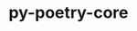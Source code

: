 ---
title: "py-poetry-core"
layout: cache
categories: [package, develop]
meta: {"compilers": ["apple-clang@=16.0.0", "gcc@=11.1.0", "gcc@=11.4.0", "gcc@=13.2.0", "gcc@=7.5.0", "oneapi@=2024.2.1"], "num_specs": 82, "num_specs_by_stack": {"data-vis-sdk": 5, "e4s": 9, "e4s-neoverse-v2": 9, "e4s-oneapi": 20, "ml-darwin-aarch64-mps": 10, "ml-linux-aarch64-cpu": 10, "ml-linux-aarch64-cuda": 10, "ml-linux-x86_64-cpu": 10, "ml-linux-x86_64-cuda": 10, "ml-linux-x86_64-rocm": 5, "radiuss": 9, "root": 82}, "oss": ["sequoia", "ubuntu18.04", "ubuntu20.04", "ubuntu22.04", "ubuntu24.04"], "platforms": ["darwin", "linux"], "stacks": ["data-vis-sdk", "e4s", "e4s-neoverse-v2", "e4s-oneapi", "ml-darwin-aarch64-mps", "ml-linux-aarch64-cpu", "ml-linux-aarch64-cuda", "ml-linux-x86_64-cpu", "ml-linux-x86_64-cuda", "ml-linux-x86_64-rocm", "radiuss", "root"], "targets": ["aarch64", "neoverse_v2", "x86_64_v3"], "versions": ["1.8.1"]}
spec_details: [{"compiler": "gcc@=11.4.0", "hash": "2gypk5h727omi6ngchaikruuuaq3pdtt", "os": "ubuntu22.04", "platform": "linux", "size": "-", "stacks": ["e4s", "root"], "target": "x86_64_v3", "variants": ["build_system=python_pip"], "versions": ["1.8.1"]}, {"compiler": "gcc@=13.2.0", "hash": "2o6ou2fbe6wiakvkeb4b6gzqlrtxhn4j", "os": "ubuntu24.04", "platform": "linux", "size": "-", "stacks": ["ml-linux-aarch64-cpu", "ml-linux-aarch64-cuda", "root"], "target": "aarch64", "variants": ["build_system=python_pip"], "versions": ["1.8.1"]}, {"compiler": "oneapi@=2024.2.1", "hash": "3inxrddqygfduzfeu3lc3xwuakgbwcx6", "os": "ubuntu22.04", "platform": "linux", "size": "-", "stacks": ["e4s-oneapi", "root"], "target": "x86_64_v3", "variants": ["build_system=python_pip"], "versions": ["1.8.1"]}, {"compiler": "gcc@=11.4.0", "hash": "3zjcbaqksje4yesjlzwqlbsi4j7lh6zi", "os": "ubuntu22.04", "platform": "linux", "size": "-", "stacks": ["e4s-neoverse-v2", "root"], "target": "neoverse_v2", "variants": ["build_system=python_pip"], "versions": ["1.8.1"]}, {"compiler": "apple-clang@=16.0.0", "hash": "4new2lb5g7wpboxpnod5mvfw3c2mgfw5", "os": "sequoia", "platform": "darwin", "size": "-", "stacks": ["ml-darwin-aarch64-mps", "root"], "target": "aarch64", "variants": ["build_system=python_pip"], "versions": ["1.8.1"]}, {"compiler": "gcc@=7.5.0", "hash": "4ukvxmqg2dkug5iujuwbkery4y4xzhpy", "os": "ubuntu18.04", "platform": "linux", "size": "-", "stacks": ["radiuss", "root"], "target": "x86_64_v3", "variants": ["build_system=python_pip"], "versions": ["1.8.1"]}, {"compiler": "oneapi@=2024.2.1", "hash": "4vsabj4nde2wbngulaeu7lxaxbxdb2v3", "os": "ubuntu22.04", "platform": "linux", "size": "-", "stacks": ["e4s-oneapi", "root"], "target": "x86_64_v3", "variants": ["build_system=python_pip"], "versions": ["1.8.1"]}, {"compiler": "apple-clang@=16.0.0", "hash": "53jvhpka2jkzgubvuzu3ws6w7wb5zsse", "os": "sequoia", "platform": "darwin", "size": "-", "stacks": ["ml-darwin-aarch64-mps", "root"], "target": "aarch64", "variants": ["build_system=python_pip"], "versions": ["1.8.1"]}, {"compiler": "gcc@=11.4.0", "hash": "55it6lljetjwlkr5mj4ww7lfp3spfclx", "os": "ubuntu22.04", "platform": "linux", "size": "-", "stacks": ["e4s-neoverse-v2", "root"], "target": "neoverse_v2", "variants": ["build_system=python_pip"], "versions": ["1.8.1"]}, {"compiler": "apple-clang@=16.0.0", "hash": "6ktpqkwmgulcpmocniwlz6yhbrl2eh37", "os": "sequoia", "platform": "darwin", "size": "-", "stacks": ["ml-darwin-aarch64-mps", "root"], "target": "aarch64", "variants": ["build_system=python_pip"], "versions": ["1.8.1"]}, {"compiler": "oneapi@=2024.2.1", "hash": "6zivarkymwv7dklbmnd4qh7kfvxalzes", "os": "ubuntu22.04", "platform": "linux", "size": "-", "stacks": ["e4s-oneapi", "root"], "target": "x86_64_v3", "variants": ["build_system=python_pip"], "versions": ["1.8.1"]}, {"compiler": "gcc@=13.2.0", "hash": "7o2bjsiyhwttz7wznaokghy2y754s6of", "os": "ubuntu24.04", "platform": "linux", "size": "-", "stacks": ["ml-linux-x86_64-cpu", "ml-linux-x86_64-cuda", "ml-linux-x86_64-rocm", "root"], "target": "x86_64_v3", "variants": ["build_system=python_pip"], "versions": ["1.8.1"]}, {"compiler": "gcc@=11.4.0", "hash": "7yph6mcza6rn6rqdpdg7ealslspotw3i", "os": "ubuntu22.04", "platform": "linux", "size": "-", "stacks": ["e4s-neoverse-v2", "root"], "target": "neoverse_v2", "variants": ["build_system=python_pip"], "versions": ["1.8.1"]}, {"compiler": "oneapi@=2024.2.1", "hash": "affb4zagotcceksybb5a2ot3qaniot5a", "os": "ubuntu22.04", "platform": "linux", "size": "-", "stacks": ["e4s-oneapi", "root"], "target": "x86_64_v3", "variants": ["build_system=python_pip"], "versions": ["1.8.1"]}, {"compiler": "gcc@=13.2.0", "hash": "atlxew3lxmyhdmrhgmavhz52ij2kcwof", "os": "ubuntu24.04", "platform": "linux", "size": "-", "stacks": ["ml-linux-aarch64-cpu", "ml-linux-aarch64-cuda", "root"], "target": "aarch64", "variants": ["build_system=python_pip"], "versions": ["1.8.1"]}, {"compiler": "gcc@=11.1.0", "hash": "cll75xlnf4jpvo64xx73ybmqtbgdlty3", "os": "ubuntu20.04", "platform": "linux", "size": "-", "stacks": ["data-vis-sdk", "root"], "target": "x86_64_v3", "variants": ["build_system=python_pip"], "versions": ["1.8.1"]}, {"compiler": "oneapi@=2024.2.1", "hash": "cn224c6jlxbms3y6x3n3k4bsf2yfti5y", "os": "ubuntu22.04", "platform": "linux", "size": "-", "stacks": ["e4s-oneapi", "root"], "target": "x86_64_v3", "variants": ["build_system=python_pip"], "versions": ["1.8.1"]}, {"compiler": "oneapi@=2024.2.1", "hash": "crrekhrnhlrojg4exsxlbwg2f7jxgvbd", "os": "ubuntu22.04", "platform": "linux", "size": "-", "stacks": ["e4s-oneapi", "root"], "target": "x86_64_v3", "variants": ["build_system=python_pip"], "versions": ["1.8.1"]}, {"compiler": "gcc@=7.5.0", "hash": "d4vq6qg4rjmrjstnivegdgl5ftkwwcv7", "os": "ubuntu18.04", "platform": "linux", "size": "-", "stacks": ["radiuss", "root"], "target": "x86_64_v3", "variants": ["build_system=python_pip"], "versions": ["1.8.1"]}, {"compiler": "gcc@=11.4.0", "hash": "duzikkeykukbyijfvpusc4krnh4mmr2c", "os": "ubuntu22.04", "platform": "linux", "size": "-", "stacks": ["e4s-neoverse-v2", "root"], "target": "neoverse_v2", "variants": ["build_system=python_pip"], "versions": ["1.8.1"]}, {"compiler": "apple-clang@=16.0.0", "hash": "e2wfesfdfwtfsu36a7gn7vyh2j76ican", "os": "sequoia", "platform": "darwin", "size": "-", "stacks": ["ml-darwin-aarch64-mps", "root"], "target": "aarch64", "variants": ["build_system=python_pip"], "versions": ["1.8.1"]}, {"compiler": "gcc@=11.4.0", "hash": "e52rmnloglehsqb3juqr6vix6hyjqsin", "os": "ubuntu22.04", "platform": "linux", "size": "-", "stacks": ["e4s", "root"], "target": "x86_64_v3", "variants": ["build_system=python_pip"], "versions": ["1.8.1"]}, {"compiler": "gcc@=13.2.0", "hash": "e6atctukcrbbtxxpxdwlbeywdlyehy3c", "os": "ubuntu24.04", "platform": "linux", "size": "-", "stacks": ["ml-linux-x86_64-cpu", "ml-linux-x86_64-cuda", "root"], "target": "x86_64_v3", "variants": ["build_system=python_pip"], "versions": ["1.8.1"]}, {"compiler": "apple-clang@=16.0.0", "hash": "ebgfj5v3ao5uu5dqm3yszs3onoznqxqc", "os": "sequoia", "platform": "darwin", "size": "-", "stacks": ["ml-darwin-aarch64-mps", "root"], "target": "aarch64", "variants": ["build_system=python_pip"], "versions": ["1.8.1"]}, {"compiler": "gcc@=11.1.0", "hash": "efzwgq3mxp5d4plj5hwgdxe5pgjnmxnf", "os": "ubuntu20.04", "platform": "linux", "size": "-", "stacks": ["data-vis-sdk", "root"], "target": "x86_64_v3", "variants": ["build_system=python_pip"], "versions": ["1.8.1"]}, {"compiler": "gcc@=11.1.0", "hash": "ehgdx6d7ao54qtoy4gvuyguoxtcqb2nq", "os": "ubuntu20.04", "platform": "linux", "size": "-", "stacks": ["data-vis-sdk", "root"], "target": "x86_64_v3", "variants": ["build_system=python_pip"], "versions": ["1.8.1"]}, {"compiler": "gcc@=13.2.0", "hash": "enq6sxhdckxhaddof5ddvffm64amtt2d", "os": "ubuntu24.04", "platform": "linux", "size": "-", "stacks": ["ml-linux-x86_64-cpu", "ml-linux-x86_64-cuda", "root"], "target": "x86_64_v3", "variants": ["build_system=python_pip"], "versions": ["1.8.1"]}, {"compiler": "gcc@=7.5.0", "hash": "et662tt7i3gvkodegivzvnq7rjbbtdsc", "os": "ubuntu18.04", "platform": "linux", "size": "-", "stacks": ["radiuss", "root"], "target": "x86_64_v3", "variants": ["build_system=python_pip"], "versions": ["1.8.1"]}, {"compiler": "gcc@=11.1.0", "hash": "ezrnkvxshgsyh6se3dtzpgh4qnj4pewm", "os": "ubuntu20.04", "platform": "linux", "size": "-", "stacks": ["data-vis-sdk", "root"], "target": "x86_64_v3", "variants": ["build_system=python_pip"], "versions": ["1.8.1"]}, {"compiler": "gcc@=13.2.0", "hash": "fn6ig5kmxgto7dzpodk5nmpkwxqi5fnu", "os": "ubuntu24.04", "platform": "linux", "size": "-", "stacks": ["ml-linux-x86_64-cpu", "ml-linux-x86_64-cuda", "ml-linux-x86_64-rocm", "root"], "target": "x86_64_v3", "variants": ["build_system=python_pip"], "versions": ["1.8.1"]}, {"compiler": "oneapi@=2024.2.1", "hash": "fnakzxeze2kkvzcnyziubqbmklftdepm", "os": "ubuntu22.04", "platform": "linux", "size": "-", "stacks": ["e4s-oneapi", "root"], "target": "x86_64_v3", "variants": ["build_system=python_pip"], "versions": ["1.8.1"]}, {"compiler": "oneapi@=2024.2.1", "hash": "g2utikliwxqbryu577olql6lazdtleyx", "os": "ubuntu22.04", "platform": "linux", "size": "-", "stacks": ["e4s-oneapi", "root"], "target": "x86_64_v3", "variants": ["build_system=python_pip"], "versions": ["1.8.1"]}, {"compiler": "gcc@=7.5.0", "hash": "h5cv43vfydqtyrvxkk2avmrlio6ksyqk", "os": "ubuntu18.04", "platform": "linux", "size": "-", "stacks": ["radiuss", "root"], "target": "x86_64_v3", "variants": ["build_system=python_pip"], "versions": ["1.8.1"]}, {"compiler": "gcc@=11.4.0", "hash": "hoijkvw5jcudbri5edvqjgc36ajt6ccs", "os": "ubuntu22.04", "platform": "linux", "size": "-", "stacks": ["e4s-neoverse-v2", "root"], "target": "neoverse_v2", "variants": ["build_system=python_pip"], "versions": ["1.8.1"]}, {"compiler": "gcc@=13.2.0", "hash": "htoulph7mq4x2bub6uripsx5cqhvizc4", "os": "ubuntu24.04", "platform": "linux", "size": "-", "stacks": ["ml-linux-x86_64-cpu", "ml-linux-x86_64-cuda", "ml-linux-x86_64-rocm", "root"], "target": "x86_64_v3", "variants": ["build_system=python_pip"], "versions": ["1.8.1"]}, {"compiler": "gcc@=11.4.0", "hash": "iqj64ddh43vrigd24oxas4ulum3cqzu2", "os": "ubuntu22.04", "platform": "linux", "size": "-", "stacks": ["e4s-neoverse-v2", "root"], "target": "neoverse_v2", "variants": ["build_system=python_pip"], "versions": ["1.8.1"]}, {"compiler": "gcc@=13.2.0", "hash": "iraqc7txg7nwvue3xx4k2aiixhlqfw7h", "os": "ubuntu24.04", "platform": "linux", "size": "-", "stacks": ["ml-linux-aarch64-cpu", "ml-linux-aarch64-cuda", "root"], "target": "aarch64", "variants": ["build_system=python_pip"], "versions": ["1.8.1"]}, {"compiler": "oneapi@=2024.2.1", "hash": "jauqa7qdkm26yr33iwgos4eh54lfcgi6", "os": "ubuntu22.04", "platform": "linux", "size": "-", "stacks": ["e4s-oneapi", "root"], "target": "x86_64_v3", "variants": ["build_system=python_pip"], "versions": ["1.8.1"]}, {"compiler": "gcc@=7.5.0", "hash": "joot6gauldvpp56p5zarzynbhtxybkty", "os": "ubuntu18.04", "platform": "linux", "size": "-", "stacks": ["radiuss", "root"], "target": "x86_64_v3", "variants": ["build_system=python_pip"], "versions": ["1.8.1"]}, {"compiler": "gcc@=11.4.0", "hash": "jxprodvnu7fuaaxy3kqcc6c5coxwiw6b", "os": "ubuntu22.04", "platform": "linux", "size": "-", "stacks": ["e4s", "root"], "target": "x86_64_v3", "variants": ["build_system=python_pip"], "versions": ["1.8.1"]}, {"compiler": "apple-clang@=16.0.0", "hash": "k3c2fovfaxw3i5bckgydbfdibuy2p6fq", "os": "sequoia", "platform": "darwin", "size": "-", "stacks": ["ml-darwin-aarch64-mps", "root"], "target": "aarch64", "variants": ["build_system=python_pip"], "versions": ["1.8.1"]}, {"compiler": "apple-clang@=16.0.0", "hash": "kdjxevay36qtcbcz3lcyrojdqqpa52x3", "os": "sequoia", "platform": "darwin", "size": "-", "stacks": ["ml-darwin-aarch64-mps", "root"], "target": "aarch64", "variants": ["build_system=python_pip"], "versions": ["1.8.1"]}, {"compiler": "gcc@=11.4.0", "hash": "ketaior3i2taptwtnk4usubf27i2f7bv", "os": "ubuntu22.04", "platform": "linux", "size": "-", "stacks": ["e4s", "root"], "target": "x86_64_v3", "variants": ["build_system=python_pip"], "versions": ["1.8.1"]}, {"compiler": "oneapi@=2024.2.1", "hash": "kk6pomzobs7dxpq2sz7pguyxdlne4dyh", "os": "ubuntu22.04", "platform": "linux", "size": "-", "stacks": ["e4s-oneapi", "root"], "target": "x86_64_v3", "variants": ["build_system=python_pip"], "versions": ["1.8.1"]}, {"compiler": "gcc@=13.2.0", "hash": "lpwr6lh362njttixztwe5ezvmyxo53gi", "os": "ubuntu24.04", "platform": "linux", "size": "-", "stacks": ["ml-linux-x86_64-cpu", "ml-linux-x86_64-cuda", "ml-linux-x86_64-rocm", "root"], "target": "x86_64_v3", "variants": ["build_system=python_pip"], "versions": ["1.8.1"]}, {"compiler": "gcc@=13.2.0", "hash": "m7krjgprxgc5bp3jgs2z64swxrk2udrg", "os": "ubuntu24.04", "platform": "linux", "size": "-", "stacks": ["ml-linux-x86_64-cpu", "ml-linux-x86_64-cuda", "root"], "target": "x86_64_v3", "variants": ["build_system=python_pip"], "versions": ["1.8.1"]}, {"compiler": "gcc@=11.1.0", "hash": "moeutcw44d6qqez7w2j2xt63fttonizo", "os": "ubuntu20.04", "platform": "linux", "size": "-", "stacks": ["data-vis-sdk", "root"], "target": "x86_64_v3", "variants": ["build_system=python_pip"], "versions": ["1.8.1"]}, {"compiler": "gcc@=13.2.0", "hash": "o7h6m253jyb42is63cstkq2ztisvqrd3", "os": "ubuntu24.04", "platform": "linux", "size": "-", "stacks": ["ml-linux-aarch64-cpu", "ml-linux-aarch64-cuda", "root"], "target": "aarch64", "variants": ["build_system=python_pip"], "versions": ["1.8.1"]}, {"compiler": "gcc@=13.2.0", "hash": "oc7nqbnobkvgp4kbjpsilgygiw256xki", "os": "ubuntu24.04", "platform": "linux", "size": "-", "stacks": ["ml-linux-aarch64-cpu", "ml-linux-aarch64-cuda", "root"], "target": "aarch64", "variants": ["build_system=python_pip"], "versions": ["1.8.1"]}, {"compiler": "gcc@=13.2.0", "hash": "ohik7be6ulxtherfmzc5wsggljcofz3p", "os": "ubuntu24.04", "platform": "linux", "size": "-", "stacks": ["ml-linux-x86_64-cpu", "ml-linux-x86_64-cuda", "root"], "target": "x86_64_v3", "variants": ["build_system=python_pip"], "versions": ["1.8.1"]}, {"compiler": "gcc@=11.4.0", "hash": "p4ohusii7fmrldfhsmjxnol5z3ir7yut", "os": "ubuntu22.04", "platform": "linux", "size": "-", "stacks": ["e4s-neoverse-v2", "root"], "target": "neoverse_v2", "variants": ["build_system=python_pip"], "versions": ["1.8.1"]}, {"compiler": "oneapi@=2024.2.1", "hash": "pbifwgbyap2vxd37ska6pnu6pepqgivk", "os": "ubuntu22.04", "platform": "linux", "size": "-", "stacks": ["e4s-oneapi", "root"], "target": "x86_64_v3", "variants": ["build_system=python_pip"], "versions": ["1.8.1"]}, {"compiler": "oneapi@=2024.2.1", "hash": "petbi2n3maaagznrledve6k6prnibu5y", "os": "ubuntu22.04", "platform": "linux", "size": "-", "stacks": ["e4s-oneapi", "root"], "target": "x86_64_v3", "variants": ["build_system=python_pip"], "versions": ["1.8.1"]}, {"compiler": "gcc@=7.5.0", "hash": "pfnr5wskphj3stdvvu4m73bg6stj3zmt", "os": "ubuntu18.04", "platform": "linux", "size": "-", "stacks": ["radiuss", "root"], "target": "x86_64_v3", "variants": ["build_system=python_pip"], "versions": ["1.8.1"]}, {"compiler": "gcc@=7.5.0", "hash": "phieyekkr2bsh3zcbclrn6kwyl6x2h3w", "os": "ubuntu18.04", "platform": "linux", "size": "-", "stacks": ["radiuss", "root"], "target": "x86_64_v3", "variants": ["build_system=python_pip"], "versions": ["1.8.1"]}, {"compiler": "gcc@=11.4.0", "hash": "qnkyjv2ovsq25y4a54y7gmjdlvk4hx7r", "os": "ubuntu22.04", "platform": "linux", "size": "-", "stacks": ["e4s", "root"], "target": "x86_64_v3", "variants": ["build_system=python_pip"], "versions": ["1.8.1"]}, {"compiler": "oneapi@=2024.2.1", "hash": "qze35xfrd26xzejwxx6pgtagkxgaxr6p", "os": "ubuntu22.04", "platform": "linux", "size": "-", "stacks": ["e4s-oneapi", "root"], "target": "x86_64_v3", "variants": ["build_system=python_pip"], "versions": ["1.8.1"]}, {"compiler": "gcc@=13.2.0", "hash": "ranx2zeqmfnricdcxsldvuprow5l3v25", "os": "ubuntu24.04", "platform": "linux", "size": "-", "stacks": ["ml-linux-aarch64-cpu", "ml-linux-aarch64-cuda", "root"], "target": "aarch64", "variants": ["build_system=python_pip"], "versions": ["1.8.1"]}, {"compiler": "oneapi@=2024.2.1", "hash": "rfcaa2cxvgv5w2vcdb5v7fbnq4a4oj6c", "os": "ubuntu22.04", "platform": "linux", "size": "-", "stacks": ["e4s-oneapi", "root"], "target": "x86_64_v3", "variants": ["build_system=python_pip"], "versions": ["1.8.1"]}, {"compiler": "gcc@=13.2.0", "hash": "s3zta7slkqr65bykuuhtvklus5236do6", "os": "ubuntu24.04", "platform": "linux", "size": "-", "stacks": ["ml-linux-aarch64-cpu", "ml-linux-aarch64-cuda", "root"], "target": "aarch64", "variants": ["build_system=python_pip"], "versions": ["1.8.1"]}, {"compiler": "gcc@=11.4.0", "hash": "sbip2cnuvhfqba4iioxvbnugsuia3ock", "os": "ubuntu22.04", "platform": "linux", "size": "-", "stacks": ["e4s", "root"], "target": "x86_64_v3", "variants": ["build_system=python_pip"], "versions": ["1.8.1"]}, {"compiler": "gcc@=11.4.0", "hash": "tdxamf6uzcxq3pyr5pnnc5tngubc7kbk", "os": "ubuntu22.04", "platform": "linux", "size": "-", "stacks": ["e4s", "root"], "target": "x86_64_v3", "variants": ["build_system=python_pip"], "versions": ["1.8.1"]}, {"compiler": "gcc@=13.2.0", "hash": "tdxyjac4d2zuk5goe5axkwqkdaooqasi", "os": "ubuntu24.04", "platform": "linux", "size": "-", "stacks": ["ml-linux-aarch64-cpu", "ml-linux-aarch64-cuda", "root"], "target": "aarch64", "variants": ["build_system=python_pip"], "versions": ["1.8.1"]}, {"compiler": "gcc@=11.4.0", "hash": "toydzq345b5rc3yxnz7cwgeryodmiafu", "os": "ubuntu22.04", "platform": "linux", "size": "-", "stacks": ["e4s-neoverse-v2", "root"], "target": "neoverse_v2", "variants": ["build_system=python_pip"], "versions": ["1.8.1"]}, {"compiler": "gcc@=13.2.0", "hash": "tpq3nj26ay4rnkxvmxc2zmcyk5jnva5x", "os": "ubuntu24.04", "platform": "linux", "size": "-", "stacks": ["ml-linux-x86_64-cpu", "ml-linux-x86_64-cuda", "ml-linux-x86_64-rocm", "root"], "target": "x86_64_v3", "variants": ["build_system=python_pip"], "versions": ["1.8.1"]}, {"compiler": "oneapi@=2024.2.1", "hash": "trwcrbg6wdsz25f5ar7rc7jcivqllbpj", "os": "ubuntu22.04", "platform": "linux", "size": "-", "stacks": ["e4s-oneapi", "root"], "target": "x86_64_v3", "variants": ["build_system=python_pip"], "versions": ["1.8.1"]}, {"compiler": "gcc@=11.4.0", "hash": "u2sbbbdw5mwta53rbeydgct4yc2vyb4r", "os": "ubuntu22.04", "platform": "linux", "size": "-", "stacks": ["e4s", "root"], "target": "x86_64_v3", "variants": ["build_system=python_pip"], "versions": ["1.8.1"]}, {"compiler": "gcc@=13.2.0", "hash": "u73isec2lsy3vkqlg7eju7qyrs6frrop", "os": "ubuntu24.04", "platform": "linux", "size": "-", "stacks": ["ml-linux-aarch64-cpu", "ml-linux-aarch64-cuda", "root"], "target": "aarch64", "variants": ["build_system=python_pip"], "versions": ["1.8.1"]}, {"compiler": "apple-clang@=16.0.0", "hash": "usbbx7cbjofu2uz6ok7atf44t67wwua2", "os": "sequoia", "platform": "darwin", "size": "-", "stacks": ["ml-darwin-aarch64-mps", "root"], "target": "aarch64", "variants": ["build_system=python_pip"], "versions": ["1.8.1"]}, {"compiler": "oneapi@=2024.2.1", "hash": "vbi33mihglyrd2l6p7gfv7g36jx6w3de", "os": "ubuntu22.04", "platform": "linux", "size": "-", "stacks": ["e4s-oneapi", "root"], "target": "x86_64_v3", "variants": ["build_system=python_pip"], "versions": ["1.8.1"]}, {"compiler": "gcc@=7.5.0", "hash": "vxahuugoctc3dci6gbxr6hpy4nrk2i2x", "os": "ubuntu18.04", "platform": "linux", "size": "-", "stacks": ["radiuss", "root"], "target": "x86_64_v3", "variants": ["build_system=python_pip"], "versions": ["1.8.1"]}, {"compiler": "gcc@=11.4.0", "hash": "vzvj7nwnxwfvp44hdathj6cwak6xoohs", "os": "ubuntu22.04", "platform": "linux", "size": "-", "stacks": ["e4s", "root"], "target": "x86_64_v3", "variants": ["build_system=python_pip"], "versions": ["1.8.1"]}, {"compiler": "gcc@=11.4.0", "hash": "x6yhzxnuwbs3otc5vnotu3shkcfmsejm", "os": "ubuntu22.04", "platform": "linux", "size": "-", "stacks": ["e4s-neoverse-v2", "root"], "target": "neoverse_v2", "variants": ["build_system=python_pip"], "versions": ["1.8.1"]}, {"compiler": "oneapi@=2024.2.1", "hash": "xmseqrvrneh2xg2u5xnzv7xcdli43ctv", "os": "ubuntu22.04", "platform": "linux", "size": "-", "stacks": ["e4s-oneapi", "root"], "target": "x86_64_v3", "variants": ["build_system=python_pip"], "versions": ["1.8.1"]}, {"compiler": "oneapi@=2024.2.1", "hash": "xwvy6vzqgfx7tkklv6dfzle3dn7vllwj", "os": "ubuntu22.04", "platform": "linux", "size": "-", "stacks": ["e4s-oneapi", "root"], "target": "x86_64_v3", "variants": ["build_system=python_pip"], "versions": ["1.8.1"]}, {"compiler": "oneapi@=2024.2.1", "hash": "ylorc7fkpjj36lxt2iu2vrr56lpt37ls", "os": "ubuntu22.04", "platform": "linux", "size": "-", "stacks": ["e4s-oneapi", "root"], "target": "x86_64_v3", "variants": ["build_system=python_pip"], "versions": ["1.8.1"]}, {"compiler": "gcc@=13.2.0", "hash": "yqd4fvmx32rhkmorssh4c4f4vyrshihs", "os": "ubuntu24.04", "platform": "linux", "size": "-", "stacks": ["ml-linux-x86_64-cpu", "ml-linux-x86_64-cuda", "root"], "target": "x86_64_v3", "variants": ["build_system=python_pip"], "versions": ["1.8.1"]}, {"compiler": "gcc@=7.5.0", "hash": "yreiqmriigub5tk57uk4d244msbehgfn", "os": "ubuntu18.04", "platform": "linux", "size": "-", "stacks": ["radiuss", "root"], "target": "x86_64_v3", "variants": ["build_system=python_pip"], "versions": ["1.8.1"]}, {"compiler": "gcc@=13.2.0", "hash": "yx5appb7ytf2jnwdf3oynaccf64vnki6", "os": "ubuntu24.04", "platform": "linux", "size": "-", "stacks": ["ml-linux-aarch64-cpu", "ml-linux-aarch64-cuda", "root"], "target": "aarch64", "variants": ["build_system=python_pip"], "versions": ["1.8.1"]}, {"compiler": "apple-clang@=16.0.0", "hash": "yxn4klojz42yaeodvvdsv2u2rawp7him", "os": "sequoia", "platform": "darwin", "size": "-", "stacks": ["ml-darwin-aarch64-mps", "root"], "target": "aarch64", "variants": ["build_system=python_pip"], "versions": ["1.8.1"]}, {"compiler": "oneapi@=2024.2.1", "hash": "zkmtwjnvfnrgwatq3xvwmfd6wgdflgv3", "os": "ubuntu22.04", "platform": "linux", "size": "-", "stacks": ["e4s-oneapi", "root"], "target": "x86_64_v3", "variants": ["build_system=python_pip"], "versions": ["1.8.1"]}, {"compiler": "apple-clang@=16.0.0", "hash": "zpgfxmtdlscw3x3pcruwe3uterdt4end", "os": "sequoia", "platform": "darwin", "size": "-", "stacks": ["ml-darwin-aarch64-mps", "root"], "target": "aarch64", "variants": ["build_system=python_pip"], "versions": ["1.8.1"]}]
---